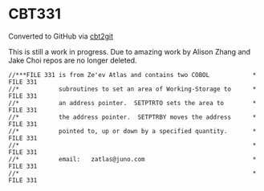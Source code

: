 # CBT331
Converted to GitHub via [cbt2git](https://github.com/wizardofzos/cbt2git)

This is still a work in progress. 
Due to amazing work by Alison Zhang and Jake Choi repos are no longer deleted.

```
//***FILE 331 is from Ze'ev Atlas and contains two COBOL            *   FILE 331
//*           subroutines to set an area of Working-Storage to      *   FILE 331
//*           an address pointer.  SETPTRTO sets the area to        *   FILE 331
//*           the address pointer.  SETPTRBY moves the address      *   FILE 331
//*           pointed to, up or down by a specified quantity.       *   FILE 331
//*                                                                 *   FILE 331
//*           email:   zatlas@juno.com                              *   FILE 331
//*                                                                 *   FILE 331
```
